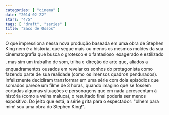 ```yaml
---
categories: [ "cinema" ]
date: "2014-02-22"
stars: "4/5"
tags: [ "draft", "series" ]
title: "Saco de Ossos"
---
```

O que impressiona nessa nova produção baseada em uma obra de Stephen
King nem é a história, que segue mais ou menos os mesmos moldes da
sua cinematografia que busca o grotesco e o fantasioso  exagerado
e estilizado , mas sim um trabalho de som, trilha e direção de
arte que, aliados a enquadramentos ousados em revelar os sonhos do
protagonista como fazendo parte de sua realidade (como os imensos
quadros pendurados). Infelizmente decidiram transformar em uma série
com dois episódios que somados parece um filme de 3 horas, quando
imagino que se fossem cortadas algumas situações e personagens que em
nada acrescentam à história (como a velha maluca), o resultado final
poderia ser menos expositivo. Do jeito que está, a série grita para
o espectador: "olhem para mim! sou uma obra do Stephen King!".
